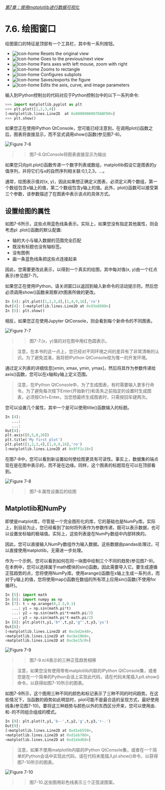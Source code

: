 
[*第7章：使用matplotlib进行数据可视化*](./README.md)


# 7.6. 绘图窗口

绘图窗口的特征是顶部有一个工具栏，其中有一系列按钮。
* ![Icon-home](images/icon-home.png) Resets the original view
* ![Icon-home](images/icon-arrow.png) Goes to the previous/next view
* ![Icon-home](images/icon-pan.png) Pans axes with left mouse, zoom with right
* ![Icon-home](images/icon-zoom.png) Zooms to rectangle
* ![Icon-home](images/icon-conf.png) Configures subplots
* ![Icon-home](images/icon-save.png) Saves/exports the figure
* ![Icon-home](images/icon-edit.png) Edits the axis, curve, and image parameters

输入到IPython控制台的代码对应于Python控制台中的以下一系列命令:

```python
>>> import matplotlib.pyplot as plt
>>> plt.plot([1,2,3,4])
[<matplotlib.lines.Line2D  at 0x0000000007DABFD0>]
>>> plt.show()
```

如果您正在使用IPython QtConsole，您可能已经注意到，在调用plot()函数之后，图表将直接显示，而不显式调用show()函数(参见图7-6)。

![Figure 7-6](images/figure-7-6.png)
>> 图7-6.QtConsole将图表直接显示为输出

如果您只向plt.plot()函数传递一个数字列表或数组，matplotlib假设它是图表的y值序列，并将它们与x的自然序列相关联:0,1,2,3，…。

通常，绘图表示值对(x, y)，因此如果想正确定义图表，必须定义两个数组，第一个数组包含x轴上的值，第二个数组包含y轴上的值。此外，plot()函数可以接受第三个参数，该参数描述了在图表中表示该点的具体方式。

## 设置绘图的属性

如图7-6所示，这些点用蓝色线条表示。实际上，如果您没有指定其他属性，则会考虑pl .plot()函数的默认配置:

* 轴的大小与输入数据的范围完全匹配
* 既没有标题也没有轴标签。
* 没有图例
* 画一条蓝色线条把这些点连接起来

因此，您需要更改此表示，以得到一个真实的绘图，其中每对值(x, y)由一个红点表示(参见图7-7)。

如果您正在使用IPython，请关闭窗口以返回到输入新命令的活动提示符。然后您必须调用show()函数来观察对t图表所做的更改。

```python
In [4]: plt.plot([1,2,3,4],[1,4,9,16],'ro')
Out[4]: [<matplotlib.lines.Line2D at 0x93e6898>]
In [5]: plt.show()
```

相反，如果您正在使用Jupyter QtConsole，则会看到每个新命令的不同图表。

![Figure 7-7](images/figure-7-7.png)
>> 图7-7.(x，y)值的对在图中用红色圆表示。

> 注意，在本书的这一点上，您已经对不同环境之间的差异有了非常清晰的认识。为了避免混淆，我将把IPython QtConsole视为惟一的开发环境。

通过定义列表的详细信息[xmin, xmax, ymin, ymax]，然后将其作为参数传递给axis()函数，您可以在x轴和y轴上定义范围。

> 注意，在IPython QtConsole中，为了生成图表，有时需要输入更多行命令。为了避免每次按下Enter(开始新行)和丢失之前指定的设置时生成图表，必须按Ctrl+Enter。当您想最终生成图表时，只需按回车键两次。

您可以设置几个属性，其中一个是可以使用title()函数输入的标题。

```python
In [4]:
   ...:
   ...:
Out[4]:
plt.axis([0,5,0,20])
plt.title('My first plot')
plt.plot([1,2,3,4],[1,4,9,16],'ro')
[<matplotlib.lines.Line2D at 0x97f1c18>]
```

在图7-8中，您可以看到新设置如何使绘图更具有可读性。事实上，数据集的端点现在是在图中表示的，而不是在边缘。同样，这个图表的标题现在可以在顶部看到。

![Figure 7-8](images/figure-7-8.png)
>> 图7-8.属性设置后的绘图

## Matplotlib和NumPy

即使是matplot库，尽管是一个完全图形化的库，它的基础也是NumPy库。实际上，到目前为止，您已经看到了如何将列表作为参数传递，既可以表示数据，也可以设置坐标轴的极端值。实际上，这些列表是在NumPy数组中内部转换的。

因此，您可以直接输入NumPy数组作为输入数据。这些数据由pandas处理过，可以直接使用matplotlib，无需进一步处理。

作为一个示例，您可以看到如何在同一块图中绘制三个不同的趋势(参见图7-9)。在本例中，您可以选择属于math模块的sin()函数。因此需要导入它。要生成遵循正弦趋势的点，您将使用NumPy库。使用arange()函数在x轴上生成一系列点，而对于y轴上的值，您将使用map()函数在数组的所有项上应用sin()函数(不使用for循环)。

```python
In [5]: import math
In [6]: import numpy as np
In [7]: t = np.arange(0,2.5,0.1)
   ...: y1 = np.sin(math.pi*t)
   ...: y2 = np.sin(math.pi*t+math.pi/2)
   ...: y3 = np.sin(math.pi*t-math.pi/2)
In [8]: plt.plot(t,y1,'b*',t,y2,'g^',t,y3,'ys')
Out[8]:
[<matplotlib.lines.Line2D at 0xcbd2e48>,
<matplotlib.lines.Line2D at 0xcbe10b8>,
<matplotlib.lines.Line2D at 0xcbe15c0>]
```

![Figure 7-9](images/figure-7-9.png)
>> 图7-9.π/4表示的三种正弦趋势相移

> 注意，如果您没有使用带有matplotlib内联的IPython QtConsole集，或者您是在一个简单的Python会话上实现此代码，请在代码末尾插入plt.show()命令，以获得如图7-10所示的图表。

如图7-9所示，这个图用三种不同的颜色和标记表示了三种不同的时间趋势。在这些情况下，当函数的趋势如此明显时，plot可能不是最合适的呈现方式，最好使用线条(参见图7-10)。要将这三种趋势与颜色以外的东西区分开来，您可以使用由`.`和`-`的不同组合组成的模式。

```python
In [9]: plt.plot(t,y1,'b--',t,y2,'g',t,y3,'r-.')
Out[9]:
[<matplotlib.lines.Line2D at 0xd1eb550>,
<matplotlib.lines.Line2D at 0xd1eb780>,
<matplotlib.lines.Line2D at 0xd1ebd68>]
```

> 注意，如果不使用matplotlib内联的IPython QtConsole集，或者在一个简单的Python会话中实现此代码，请在代码末尾插入pl.show()命令，以获得图7-10所示的图表。

![Figure 7-10](images/figure-7-10.png)
>> 图7-10.这张图用彩色线表示三个正弦波图案。

